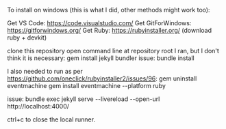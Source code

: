 To install on windows (this is what I did, other methods might work too):

Get VS Code: https://code.visualstudio.com/
Get GitForWindows: https://gitforwindows.org/
Get Ruby: https://rubyinstaller.org/ (download ruby + devkit)

clone this repository
open command line at repository root
I ran, but I don't think it is necessary: gem install jekyll bundler
issue: bundle install

I also needed to run as per https://github.com/oneclick/rubyinstaller2/issues/96:
gem uninstall eventmachine
gem install eventmachine --platform ruby

issue: bundle exec jekyll serve --livereload --open-url http://localhost:4000/

ctrl+c to close the local runner.
